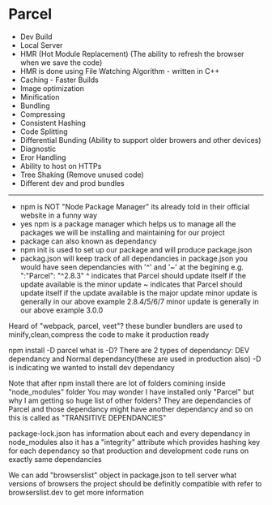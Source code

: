 # Parcel
- Dev Build
- Local Server
- HMR (Hot Module Replacement) (The ability to refresh the browser when we save the code)
- HMR is done using File Watching Algorithm - written in C++
- Caching - Faster Builds
- Image optimization
- Minification
- Bundling
- Compressing
- Consistent Hashing
- Code Splitting
- Differential Bunding (Ability to support older browers and other devices)
- Diagnostic
- Eror Handling
- Ability to host on HTTPs
- Tree Shaking (Remove unused code)
- Different dev and prod bundles
_____________________________________________________________________________________
- npm is NOT "Node Package Manager" its already told in their official website in a funny way
- yes npm is a package manager which helps us to manage all the packages we will be installing and maintaining for our project
- package can also known as dependancy
- npm init is used to set up our package and will produce package.json
- packag.json will keep track of all dependancies
in package.json you would have seen dependancies with '^' and '~' at the begining
e.g. ":"Parcel": "^2.8.3"
^ indicates that Parcel should update itself if the update available is the minor update 
~ indicates that Parcel should update itself if the update available is the major update 
minor update is generally in our above example 2.8.4/5/6/7
minor update is generally in our above example 3.0.0


Heard of "webpack, parcel, veet"? these bundler
bundlers are used to minify,clean,compress the code to make it production ready

npm install -D parcel
what is -D?
There are 2 types of dependancy: DEV dependancy and Normal dependancy(these are used in production also)
-D is indicating we wanted to install dev dependancy

Note that after npm install there are lot of folders comining inside "node_modules" folder
You may wonder I have installed only "Parcel" but why I am getting so huge list of other folders?
They are dependancies of Parcel and those dependancy might have another dependancy and so on this is called as "TRANSITIVE DEPENDANCIES"

package-lock.json has information about each and every dependancy in node_modules also it has a "integrity" attribute which provides hashing key for each dependancy so that production and development code runs on exactly same dependancies

We can add "browserslist" object in package.json to tell server what versions of browsers the project should be definitly compatible with
refer to browserslist.dev to get more information
